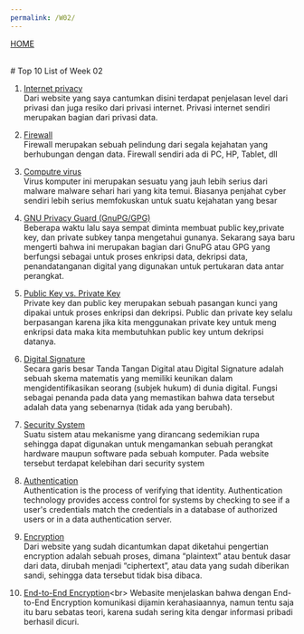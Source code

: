 ```yaml
---
permalink: /W02/
---
```

[HOME](../)

<br>
# Top 10 List of Week 02

1. [Internet privacy](https://psu.pb.unizin.org/ist110/chapter/12-1-internet-privacy/)<br>
Dari website yang saya cantumkan disini terdapat penjelasan level dari privasi dan juga resiko dari privasi internet. Privasi internet sendiri merupakan bagian dari privasi data.

2. [Firewall](https://www.dewaweb.com/blog/pengertian-firewall-dan-cara-kerjanya/)<br>
Firewall merupakan sebuah pelindung dari segala kejahatan yang berhubungan dengan data. Firewall sendiri ada di PC, HP, Tablet, dll


3. [Computre virus](https://www.malwarebytes.com/computer-virus/)<br>
Virus komputer ini merupakan sesuatu yang jauh lebih serius dari malware malware sehari hari yang kita temui. Biasanya penjahat cyber sendiri lebih serius memfokuskan untuk suatu kejahatan yang besar

4. [GNU Privacy Guard (GnuPG/GPG)](https://medium.com/kode-dan-kodean/belajar-memakai-gnu-privacy-guard-gnupg-gpg-3944e19dba91)<br>
Beberapa waktu lalu saya sempat diminta membuat public key,private key, dan private subkey tanpa mengetahui gunanya. Sekarang saya baru mengerti bahwa ini merupakan bagian dari GnuPG atau GPG yang berfungsi sebagai untuk proses enkripsi data, dekripsi data, penandatanganan digital yang digunakan untuk pertukaran data antar perangkat.

5. [Public Key vs. Private Key](https://sectigo.com/resource-library/public-key-vs-private-key)<br>
Private key dan public key merupakan sebuah pasangan kunci yang dipakai untuk proses enkripsi dan dekripsi. Public dan private key selalu berpasangan karena jika kita menggunakan private key untuk meng enkripsi data maka kita membutuhkan public key untum dekripsi datanya.

6. [Digital Signature](https://blog.javan.co.id/apa-itu-tanda-tangan-digital-923800695398)<br>
Secara garis besar Tanda Tangan Digital atau Digital Signature adalah sebuah skema matematis yang memiliki keunikan dalam mengidentifikasikan seorang (subjek hukum) di dunia digital. Fungsi sebagai penanda pada data yang memastikan bahwa data tersebut adalah data yang sebenarnya (tidak ada yang berubah).

7. [Security System](https://www.robicomp.com/security-system-adalah-solusi-untuk-menjaga-keamanan-perangkat-anda.html)<br>
Suatu sistem atau mekanisme yang dirancang sedemikian rupa sehingga dapat digunakan untuk mengamankan sebuah perangkat hardware maupun software pada sebuah komputer. Pada website tersebut terdapat kelebihan dari security system

8. [Authentication](https://searchsecurity.techtarget.com/definition/authentication)<br>
Authentication is the process of verifying that identity. Authentication technology provides access control for systems by checking to see if a user's credentials match the credentials in a database of authorized users or in a data authentication server.

9. [Encryption](https://windowsku.com/windowsku-explain-apakah-data-encryption/)<br>
Dari website yang sudah dicantumkan dapat diketahui pengertian encryption adalah sebuah proses, dimana “plaintext” atau bentuk dasar dari data, dirubah menjadi “ciphertext”, atau data yang sudah diberikan sandi, sehingga data tersebut tidak bisa dibaca.

10. [End-to-End Encryption](https://nuxid.com/2017/11/07/apakah-yang-dimaksud-dengan-end-to-end-encryption/#:~:text=Enkripsi%20end%2Dto%2Dend%20adalah,yang%20dibutuhkan%20untuk%20mendekripsi%20percakapan.)<br>
Webasite menjelaskan bahwa dengan End-to-End Encryption komunikasi dijamin kerahasiaannya, namun tentu saja itu baru sebatas teori, karena sudah sering kita dengar informasi pribadi berhasil dicuri.
